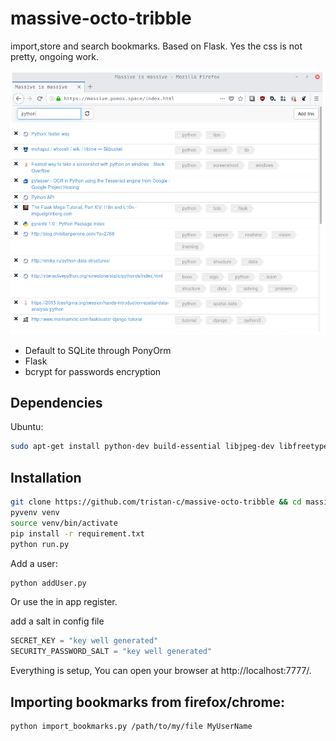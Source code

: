massive-octo-tribble
====================

import,store and search bookmarks. Based on Flask. Yes the css is not pretty, ongoing work.

![ScreenShot](screenshot.png)


* Default to SQLite through PonyOrm
* Flask
* bcrypt for passwords encryption

Dependencies
------------

Ubuntu:

```bash
sudo apt-get install python-dev build-essential libjpeg-dev libfreetype6 libfreetype6-dev zlib1g-dev libffi-dev python3-dev
```

Installation
------------

```bash
git clone https://github.com/tristan-c/massive-octo-tribble && cd massive-octo-tribble
pyvenv venv
source venv/bin/activate
pip install -r requirement.txt
python run.py
```

Add a user:
```bash
python addUser.py
```

Or use the in app register.

add a salt in config file

```python
SECRET_KEY = "key well generated"
SECURITY_PASSWORD_SALT = "key well generated"
```

Everything is setup, You can open your browser at http://localhost:7777/.



Importing bookmarks from firefox/chrome:
---------------------------------------

```bash
python import_bookmarks.py /path/to/my/file MyUserName
```
